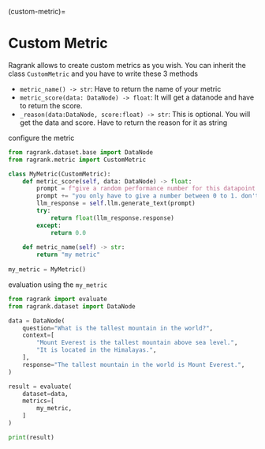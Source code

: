 (custom-metric)=
# Custom Metric

Ragrank allows to create custom metrics as you wish. You can inherit the class `CustomMetric` and you have to write these 3 methods
- `metric_name() -> str`: Have to return the name of your metric
- `metric_score(data: DataNode) -> float`: It will get a datanode and have to return the score.
- `_reason(data:DataNode, score:float) -> str`: This is optional. You will get the data and score. Have to return the reason for it as string

configure the metric
```python
from ragrank.dataset.base import DataNode
from ragrank.metric import CustomMetric

class MyMetric(CustomMetric):
    def metric_score(self, data: DataNode) -> float:
        prompt = f"give a random performance number for this datapoint \n\n{data.model_dump()}"
        prompt += "you only have to give a number between 0 to 1. don't need any explaination. the response shold be a number"
        llm_response = self.llm.generate_text(prompt)
        try:
            return float(llm_response.response)
        except:
            return 0.0
        
    def metric_name(self) -> str:
        return "my metric"
    
my_metric = MyMetric()
```

evaluation using the `my_metric`
```python
from ragrank import evaluate
from ragrank.dataset import DataNode

data = DataNode(
    question="What is the tallest mountain in the world?",
    context=[
        "Mount Everest is the tallest mountain above sea level.",
        "It is located in the Himalayas.",
    ],
    response="The tallest mountain in the world is Mount Everest.",
)

result = evaluate(
    dataset=data,
    metrics=[
        my_metric,
    ]
)

print(result)
```